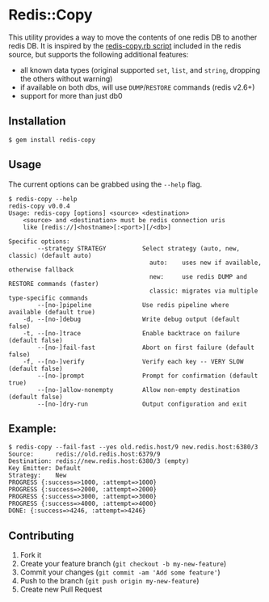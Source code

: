 # Redis::Copy

This utility provides a way to move the contents of one redis DB to another
redis DB. It is inspired by the [redis-copy.rb script][original] included in
the redis source, but supports the following additional features:

 - all known data types (original supported `set`, `list`, and `string`,
   dropping the others without warning)
 - if available on both dbs, will use `DUMP`/`RESTORE` commands (redis v2.6+)
 - support for more than just db0

[original]: https://github.com/antirez/redis/commits/unstable/utils/redis-copy.rb

## Installation

    $ gem install redis-copy

## Usage

The current options can be grabbed using the `--help` flag.

```
$ redis-copy --help
redis-copy v0.0.4
Usage: redis-copy [options] <source> <destination>
    <source> and <destination> must be redis connection uris
    like [redis://]<hostname>[:<port>][/<db>]

Specific options:
        --strategy STRATEGY          Select strategy (auto, new, classic) (default auto)
                                       auto:    uses new if available, otherwise fallback
                                       new:     use redis DUMP and RESTORE commands (faster)
                                       classic: migrates via multiple type-specific commands
        --[no-]pipeline              Use redis pipeline where available (default true)
    -d, --[no-]debug                 Write debug output (default false)
    -t, --[no-]trace                 Enable backtrace on failure (default false)
        --[no-]fail-fast             Abort on first failure (default false)
    -f, --[no-]verify                Verify each key -- VERY SLOW (default false)
        --[no-]prompt                Prompt for confirmation (default true)
        --[no-]allow-nonempty        Allow non-empty destination (default false)
        --[no-]dry-run               Output configuration and exit
```

## Example:

```
$ redis-copy --fail-fast --yes old.redis.host/9 new.redis.host:6380/3
Source:      redis://old.redis.host:6379/9
Destination: redis://new.redis.host:6380/3 (empty)
Key Emitter: Default
Strategy:    New
PROGRESS {:success=>1000, :attempt=>1000}
PROGRESS {:success=>2000, :attempt=>2000}
PROGRESS {:success=>3000, :attempt=>3000}
PROGRESS {:success=>4000, :attempt=>4000}
DONE: {:success=>4246, :attempt=>4246}
```

## Contributing

1. Fork it
2. Create your feature branch (`git checkout -b my-new-feature`)
3. Commit your changes (`git commit -am 'Add some feature'`)
4. Push to the branch (`git push origin my-new-feature`)
5. Create new Pull Request
